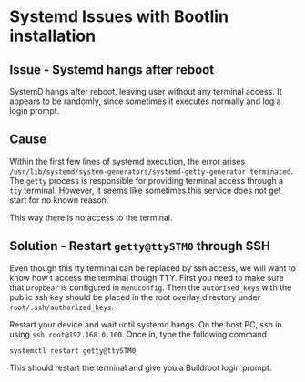 # Systemd Issues with Bootlin installation

## Issue - Systemd hangs after reboot

SystemD hangs after reboot, leaving user without any terminal access. It appears to be randomly, since sometimes it executes normally and log a login prompt. 

## Cause

Within the first few lines of systemd execution, the error arises `/usr/lib/systemd/system-generators/systemd-getty-generator terminated`. The `getty` process is responsible for providing terminal access through a `tty` terminal. However, it seems like sometimes this service does not get start for no known reason. 

This way there is no access to the terminal.

## Solution - Restart `getty@ttySTM0` through SSH

Even though this tty terminal can be replaced by ssh access, we will want to know how t access the terminal though TTY. First you need to make sure that `Dropbear` is configured in `menuconfig`. Then the `autorised_keys` with the public ssh key should be placed in the root overlay directory under `root/.ssh/authorized_keys`.

Restart your device and wait until systemd hangs. On the host PC, ssh in using `ssh root@192.168.0.100`. Once in, type the following command

`systemctl restart getty@ttySTM0`

This should restart the terminal and give you a Buildroot login prompt.




